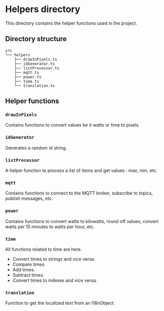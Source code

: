 # Helpers directory
This directory contains the helper functions used in the project.

## Directory structure
```
src
└── helpers
    ├── drawInPixels.ts
    ├── idGenerator.ts
    ├── listProcessor.ts
    ├── mqtt.ts
    ├── power.ts
    ├── time.ts
    └── translation.ts
```

## Helper functions
### `drawInPixels`
Contains functions to convert values be it watts or time to pixels.

### `idGenerator`
Generates a random id string.

### `listProcessor`
A helper function to process a list of items and get values : max, min, etc.

### `mqtt`
Contains functions to connect to the MQTT broker, subscribe to topics, publish messages, etc.

### `power`
Contains functions to convert watts to kilowatts, round off values, convert watts per 15 minutes to watts per hour, etc.

### `time`
All functions related to time are here.
- Convert times to strings and vice versa.
- Compare times.
- Add times.
- Subtract times.
- Convert times to indexes and vice versa.

### `translation`
Function to get the localized text from an I18nObject.
